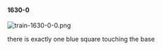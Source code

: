 #### 1630-0
![train-1630-0-0.png](https://github.com/lil-lab/nlvr/raw/master/nlvr/train/images/38/train-1630-0-0.png "train-1630-0-0.png")

there is exactly one blue square touching the base